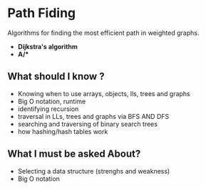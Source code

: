 # Path Fiding

Algorithms for finding the most efficient path in weighted graphs.

- **Dijkstra's algorithm**
- **A/\***

## What should I know ?

- Knowing when to use arrays, objects, lls, trees and graphs
- Big O notation, runtime
- identifying recursion
- traversal in LLs, trees and graphs via BFS AND DFS
- searching and traversing of binary search trees
- how hashing/hash tables work

## What I must be asked About?

- Selecting a data structure (strenghs and weakness)
- Big O notation
